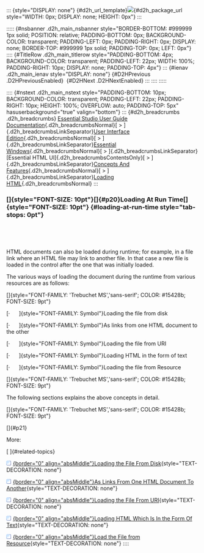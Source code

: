 ::: {style="DISPLAY: none"}
[](ms-xhelp:///?Id=d2h_url_template){#d2h_url_template}![](!package_url!){#d2h_package_url style="WIDTH: 0px; DISPLAY: none; HEIGHT: 0px"}
:::

::::: {#nsbanner .d2h_main_nsbanner style="BORDER-BOTTOM: #999999 1px solid; POSITION: relative; PADDING-BOTTOM: 0px; BACKGROUND-COLOR: transparent; PADDING-LEFT: 0px; PADDING-RIGHT: 0px; DISPLAY: none; BORDER-TOP: #999999 1px solid; PADDING-TOP: 0px; LEFT: 0px"}
:::: {#TitleRow .d2h_main_titlerow style="PADDING-BOTTOM: 4px; BACKGROUND-COLOR: transparent; PADDING-LEFT: 22px; WIDTH: 100%; PADDING-RIGHT: 10px; DISPLAY: none; PADDING-TOP: 4px"}
::: {#ienav .d2h_main_ienav style="DISPLAY: none"}
[](ms-xhelp:///?Id=9c90ac43-ecf9-46d9-9c39-224883ceff0e){#D2HPrevious .D2HPreviousEnabled}  [](ms-xhelp:///?Id=f04cde59-4141-491f-9457-b063c57535e7){#D2HNext .D2HNextEnabled}
:::
::::
:::::

:::: {#nstext .d2h_main_nstext style="PADDING-BOTTOM: 10px; BACKGROUND-COLOR: transparent; PADDING-LEFT: 22px; PADDING-RIGHT: 10px; HEIGHT: 100%; OVERFLOW: auto; PADDING-TOP: 5px" hasuserbackground="true" valign="bottom"}
::: {#d2h_breadcrumbs .d2h_breadcrumbs}
[Essential Studio User Guide Documentation](ms-xhelp:///?Id=12457748-09e3-4d74-a240-8e049cedf030){.d2h_breadcrumbsNormal}[ \> ]{.d2h_breadcrumbsLinkSeparator}[User Interface Edition](ms-xhelp:///?Id=c29296b7-531c-413b-a0ec-488ca1f7f669){.d2h_breadcrumbsNormal}[ \> ]{.d2h_breadcrumbsLinkSeparator}[Essential Windows](ms-xhelp:///?Id=e60759d8-47a4-4570-9d7a-16a68d63f2ea){.d2h_breadcrumbsNormal}[ \> ]{.d2h_breadcrumbsLinkSeparator}[Essential HTML UI]{.d2h_breadcrumbsContentsOnly}[ \> ]{.d2h_breadcrumbsLinkSeparator}[Concepts And Features](ms-xhelp:///?Id=fcb5d682-601f-4d1c-ae54-299d1cc60ad8){.d2h_breadcrumbsNormal}[ \> ]{.d2h_breadcrumbsLinkSeparator}[Loading HTML](ms-xhelp:///?Id=43cb4ee7-d6a4-4c7e-af6a-4b200269e1ae){.d2h_breadcrumbsNormal}
:::

### []{style="FONT-SIZE: 10pt"}[]{#p20}Loading At Run Time[]{style="FONT-SIZE: 10pt"} {#loading-at-run-time style="tab-stops: 0pt"}

 

 

HTML documents can also be loaded during runtime; for example, in a file link where an HTML file may link to another file. In that case a new file is loaded in the control after the one that was initially loaded.

The various ways of loading the document during the runtime from various resources are as follows:

[]{style="FONT-FAMILY: 'Trebuchet MS','sans-serif'; COLOR: #15428b; FONT-SIZE: 9pt"} 

[·      ]{style="FONT-FAMILY: Symbol"}Loading the file from disk

[·      ]{style="FONT-FAMILY: Symbol"}As links from one HTML document to the other

[·      ]{style="FONT-FAMILY: Symbol"}Loading the file from URI

[·      ]{style="FONT-FAMILY: Symbol"}Loading HTML in the form of text

[·      ]{style="FONT-FAMILY: Symbol"}Loading the file from Resource

[]{style="FONT-FAMILY: 'Trebuchet MS','sans-serif'; COLOR: #15428b; FONT-SIZE: 9pt"} 

The following sections explains the above concepts in detail.

[]{style="FONT-FAMILY: 'Trebuchet MS','sans-serif'; COLOR: #15428b; FONT-SIZE: 9pt"} 

[]{#p21} 

More:

[ ]{#related-topics}

[![](button.gif){border="0" align="absMiddle"}Loading the File From Disk](ms-xhelp:///?Id=398150a6-afa2-4351-881c-3800399bdf93){style="TEXT-DECORATION: none"}

[![](button.gif){border="0" align="absMiddle"}As Links From One HTML Document To Another](ms-xhelp:///?Id=230eae4c-0d69-472a-a6ce-7b0677aa17d1){style="TEXT-DECORATION: none"}

[![](button.gif){border="0" align="absMiddle"}Loading the File From URI](ms-xhelp:///?Id=3798f9d3-3b33-4ad0-ab5b-9e05500f81cb){style="TEXT-DECORATION: none"}

[![](button.gif){border="0" align="absMiddle"}Loading HTML Which Is In the Form Of Text](ms-xhelp:///?Id=55631e8a-1a37-4cff-abda-c29808fc52d7){style="TEXT-DECORATION: none"}

[![](button.gif){border="0" align="absMiddle"}Load the File from Resource](ms-xhelp:///?Id=9d78c088-4564-4674-b558-71994784fcc2){style="TEXT-DECORATION: none"}
::::
